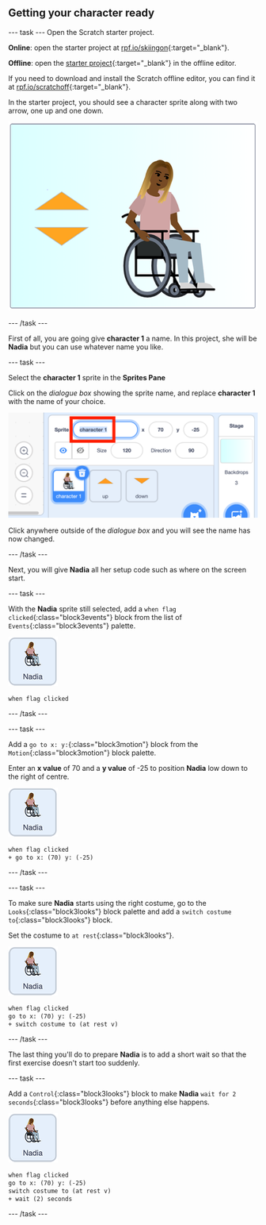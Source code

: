 ## Getting your character ready

--- task ---
Open the Scratch starter project.

**Online**: open the starter project at [rpf.io/skiingon](http://rpf.io/skiingon){:target="_blank"}.

**Offline**: open the [starter project](http://rpf.io/sit-stretch-go){:target="_blank"} in the offline editor.

If you need to download and install the Scratch offline editor, you can find it at [rpf.io/scratchoff](http://rpf.io/scratchoff){:target="_blank"}.

In the starter project, you should see a character sprite along with two arrow, one up and one down.

![starter project](images/starter_project.png)

--- /task ---

First of all, you are going give **character 1** a name. In this project, she will be **Nadia** but you can use whatever name you like.

--- task ---

Select the **character 1** sprite in the **Sprites Pane**

Click on the _dialogue box_ showing the sprite name, and replace **character 1** with the name of your choice.

![select character 1 sprite name](images/select_character1_name2.png)

Click anywhere outside of the _dialogue box_ and you will see the name has now changed.

--- /task ---

Next, you will give **Nadia** all her setup code such as where on the screen start.

--- task ---

With the **Nadia** sprite still selected, add a `when flag clicked`{:class="block3events"} block from the list of `Events`{:class="block3events"} palette.

![character 1 sprite icon](images/nadia_sprite.png)

```blocks3
when flag clicked
```

--- /task ---

--- task ---

Add a `go to x: y:`{:class="block3motion"} block from the `Motion`{:class="block3motion"} block palette.

Enter an **x value** of 70 and a **y value** of -25 to position **Nadia** low down to the right of centre.

![character 1 sprite icon](images/nadia_sprite.png)

```blocks3
when flag clicked
+ go to x: (70) y: (-25)
```

--- /task ---

--- task ---

To make sure **Nadia** starts using the right costume, go to the `Looks`{:class="block3looks"} block palette and add a `switch costume to`{:class="block3looks"} block.

Set the costume to `at rest`{:class="block3looks"}.

![character 1 sprite icon](images/nadia_sprite.png)

```blocks3
when flag clicked
go to x: (70) y: (-25)
+ switch costume to (at rest v)
```

--- /task ---

The last thing you'll do to prepare **Nadia** is to add a short wait so that the first exercise doesn't start too suddenly.

--- task ---

Add a `Control`{:class="block3looks"} block to make **Nadia** `wait for 2 seconds`{:class="block3looks"} before anything else happens.

![character 1 sprite icon](images/nadia_sprite.png)

```blocks3
when flag clicked
go to x: (70) y: (-25)
switch costume to (at rest v)
+ wait (2) seconds
```

--- /task ---